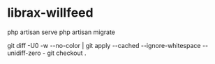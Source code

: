 # librax-willfeed

php artisan serve
php artisan migrate


git diff -U0 -w --no-color | git apply --cached --ignore-whitespace --unidiff-zero -
git checkout .